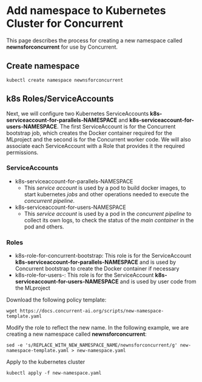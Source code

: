 # Add namespace to Kubernetes Cluster for Concurrent

This page describes the process for creating a new namespace called **newnsforconcurrent** for use by Concurrent.

## Create namespace

```
kubectl create namespace newnsforconcurrent
```

## k8s Roles/ServiceAccounts

Next, we will configure two Kubernetes ServiceAccounts **k8s-serviceaccount-for-parallels-NAMESPACE** and **k8s-serviceaccount-for-users-NAMESPACE**. The first ServiceAccount is for the Concurrent bootstrap job, which creates the Docker container required for the MLproject and the second is for the Concurrent worker code. We will also associate each ServiceAccount with a Role that provides it the required permissions.

### ServiceAccounts

- k8s-serviceaccount-for-parallels-NAMESPACE
    - This *service account* is used by a pod to build docker images, to start kubernetes *jobs* and other operations needed to execute the *concurrent pipeline*.
- k8s-serviceaccount-for-users-NAMESPACE
    - This *service account* is used by a pod in the *concurrent pipeline* to collect its own logs, to check the status of the *main container* in the pod and others. 

### Roles

- k8s-role-for-concurrent-bootstrap: This role is for the ServiceAccount **k8s-serviceaccount-for-parallels-NAMESPACE** and is used by Concurrent bootstrap to create the Docker container if necessary
- k8s-role-for-users-<namespace>: This role is for the ServiceAccount **k8s-serviceaccount-for-users-NAMESPACE** and is used by user code from the MLproject

Download the following policy template:

```
wget https://docs.concurrent-ai.org/scripts/new-namespace-template.yaml
```

Modify the role to reflect the new name. In the following example, we are creating a new namespace called **newnsforconcurrent**:
```
sed -e 's/REPLACE_WITH_NEW_NAMESPACE_NAME/newnsforconcurrent/g' new-namespace-template.yaml > new-namespace.yaml
```

Apply to the kubernetes cluster

```
kubectl apply -f new-namespace.yaml
```
